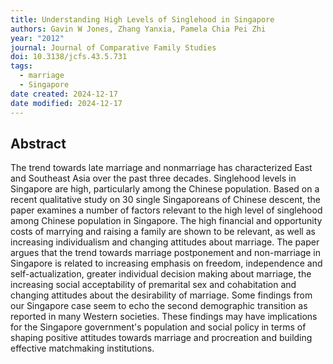 ```yaml
---
title: Understanding High Levels of Singlehood in Singapore
authors: Gavin W Jones, Zhang Yanxia, Pamela Chia Pei Zhi
year: "2012"
journal: Journal of Comparative Family Studies
doi: 10.3138/jcfs.43.5.731
tags:
  - marriage
  - Singapore
date created: 2024-12-17
date modified: 2024-12-17
---
```


## Abstract

The trend towards late marriage and nonmarriage has characterized East and Southeast Asia over the past three decades. Singlehood levels in Singapore are high, particularly among the Chinese population. Based on a recent qualitative study on 30 single Singaporeans of Chinese descent, the paper examines a number of factors relevant to the high level of singlehood among Chinese population in Singapore. The high financial and opportunity costs of marrying and raising a family are shown to be relevant, as well as increasing individualism and changing attitudes about marriage. The paper argues that the trend towards marriage postponement and non-marriage in Singapore is related to increasing emphasis on freedom, independence and self-actualization, greater individual decision making about marriage, the increasing social acceptability of premarital sex and cohabitation and changing attitudes about the desirability of marriage. Some findings from our Singapore case seem to echo the second demographic transition as reported in many Western societies. These findings may have implications for the Singapore government's population and social policy in terms of shaping positive attitudes towards marriage and procreation and building effective matchmaking institutions.
